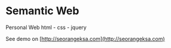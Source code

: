 # Semantic Web
Personal Web html - css - jquery


See demo on [http://seorangeksa.com](http://seorangeksa.com)

